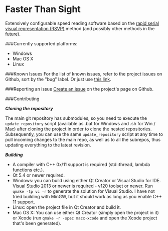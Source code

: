 # Faster Than Sight

Extensively configurable speed reading software based on the [rapid serial visual representation (RSVP)](https://en.wikipedia.org/wiki/Rapid_serial_visual_presentation) method (and possibly other methods in the future).

###Currently supported platforms:
* Windows
* Mac OS X
* Linux

###Known Issues
For the list of known issues, refer to the project issues on Github, sort by the "bug" label. Or just use <a href="https://github.com/VioletGiraffe/FasterThanSight/labels/bug">this link</a>.

###Reporting an issue
<a href="https://github.com/VioletGiraffe/FasterThanSight/issues/new">Create an issue</a> on the project's page on Github.

###Contributing

***Cloning the repository***

   The main git repository has submodules, so you need to execute the `update_repository` script (available as .bat for Windows and .sh for Win / Mac) after cloning the project in order to clone the nested repositories. Subsequently, you can use the same `update_repository` script at any time to pull incoming changes to the main repo, as well as to all the subrepos, thus updating everything to the latest revision.

***Building***

* A compiler with C++ 0x/11 support is required (std::thread, lambda functions etc.).
* Qt 5.4 or newer required.
* Windows: you can build using either Qt Creator or Visual Studio for IDE. Visual Studio 2013 or newer is required - v120 toolset or newer. Run `qmake -tp vc -r` to generate the solution for Visual Studio. I have not tried building with MinGW, but it should work as long as you enable C++ 11 support.
* Linux: open the project file in Qt Creator and build it.
* Mac OS X: You can use either Qt Creator (simply open the project in it) or Xcode (run `qmake -r -spec macx-xcode` and open the Xcode project that's been generated).
